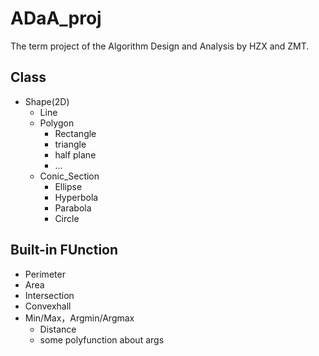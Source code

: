 # ADaA_proj

The term project of the Algorithm Design and Analysis by HZX and ZMT.

## Class
- Shape(2D)
  - Line
  - Polygon
    - Rectangle
    - triangle
    - half plane
    - ...
  - Conic_Section
    - Ellipse
    - Hyperbola
    - Parabola
    - Circle

## Built-in FUnction
- Perimeter
- Area
- Intersection
- Convexhall
- Min/Max，Argmin/Argmax
  - Distance
  - some polyfunction about args
